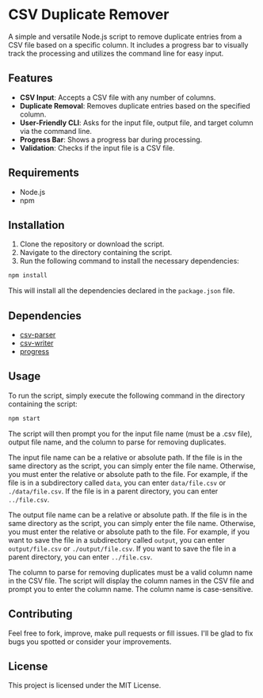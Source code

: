 # CSV Duplicate Remover

A simple and versatile Node.js script to remove duplicate entries from a CSV file based on a specific column. It includes a progress bar to visually track the processing and utilizes the command line for easy input.

## Features

- **CSV Input**: Accepts a CSV file with any number of columns.
- **Duplicate Removal**: Removes duplicate entries based on the specified column.
- **User-Friendly CLI**: Asks for the input file, output file, and target column via the command line.
- **Progress Bar**: Shows a progress bar during processing.
- **Validation**: Checks if the input file is a CSV file.

## Requirements

- Node.js
- npm

## Installation

1. Clone the repository or download the script.
2. Navigate to the directory containing the script.
3. Run the following command to install the necessary dependencies:

```bash
npm install
```

This will install all the dependencies declared in the `package.json` file.

## Dependencies

- [csv-parser](https://www.npmjs.com/package/csv-parser)
- [csv-writer](https://www.npmjs.com/package/csv-writer)
- [progress](https://www.npmjs.com/package/progress)

## Usage

To run the script, simply execute the following command in the directory containing the script:

```bash
npm start
```

The script will then prompt you for the input file name (must be a .csv file), output file name, and the column to parse for removing duplicates.

The input file name can be a relative or absolute path. If the file is in the same directory as the script, you can simply enter the file name. Otherwise, you must enter the relative or absolute path to the file. For example, if the file is in a subdirectory called `data`, you can enter `data/file.csv` or `./data/file.csv`. If the file is in a parent directory, you can enter `../file.csv`.

The output file name can be a relative or absolute path. If the file is in the same directory as the script, you can simply enter the file name. Otherwise, you must enter the relative or absolute path to the file. For example, if you want to save the file in a subdirectory called `output`, you can enter `output/file.csv` or `./output/file.csv`. If you want to save the file in a parent directory, you can enter `../file.csv`.

The column to parse for removing duplicates must be a valid column name in the CSV file. The script will display the column names in the CSV file and prompt you to enter the column name. The column name is case-sensitive.

## Contributing

Feel free to fork, improve, make pull requests or fill issues. I'll be glad to fix bugs you spotted or consider your improvements.

## License

This project is licensed under the MIT License.
